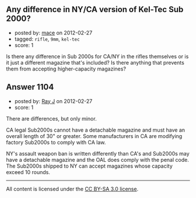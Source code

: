 ## Any difference in NY/CA version of Kel-Tec Sub 2000?

- posted by: [mace](https://stackexchange.com/users/-1/163-mace) on 2012-02-27
- tagged: `rifle`, `9mm`, `kel-tec`
- score: 1

Is there any difference in Sub 2000s for CA/NY in the rifles themselves or is it just a different magazine that's included? Is there anything that prevents them from accepting higher-capacity magazines?


## Answer 1104

- posted by: [Ray J](https://stackexchange.com/users/-1/166-ray-j) on 2012-02-27
- score: 1

There are differences, but only minor.

CA legal Sub2000s cannot have a detachable magazine and must have an overall length of 30" or greater.  Some manufacturers in CA are modifying factory Sub2000s to comply with CA law.

NY's assault weapon ban is written differently than CA's and Sub2000s may have a detachable magazine and the OAL does comply with the penal code.  The Sub2000s shipped to NY can accept magazines whose capacity exceed 10 rounds.  



---

All content is licensed under the [CC BY-SA 3.0 license](https://creativecommons.org/licenses/by-sa/3.0/).
